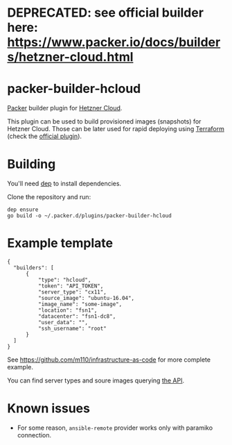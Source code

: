 # DEPRECATED: see official builder here: https://www.packer.io/docs/builders/hetzner-cloud.html

# packer-builder-hcloud
[Packer](https://packer.io/) builder plugin for [Hetzner Cloud](https://hetzner.cloud/).

This plugin can be used to build provisioned images (snapshots) for Hetzner Cloud.
Those can be later used for rapid deploying using [Terraform](https://terraform.io/) (check the [official plugin](https://github.com/hetznercloud/terraform-provider-hcloud)).

# Building

You'll need [dep](https://github.com/golang/dep) to install dependencies.

Clone the repository and run:

```
dep ensure
go build -o ~/.packer.d/plugins/packer-builder-hcloud
```

# Example template

```
{
  "builders": [
      {
          "type": "hcloud",
          "token": "API_TOKEN",
          "server_type": "cx11",
          "source_image": "ubuntu-16.04",
          "image_name": "some-image",
          "location": "fsn1",
          "datacenter": "fsn1-dc8",
          "user_data": "",
          "ssh_username": "root"
      }
  ]
}
```

See https://github.com/m110/infrastructure-as-code for more complete example.

You can find server types and soure images querying [the API](https://docs.hetzner.cloud/#resources-server-types).

# Known issues

* For some reason, `ansible-remote` provider works only with paramiko connection.
